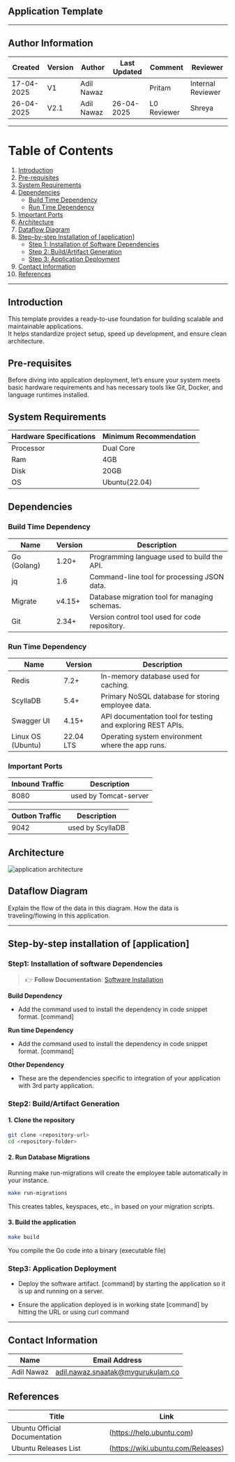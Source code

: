 ## Application Template
---

##  **Author Information**
| Created     | Version | Author        | Last Updated       | Comment          | Reviewer         |
|-------------|---------|---------------|--------------------|------------------|------------------|
| 17-04-2025  | V1      | Adil Nawaz    |                    | Pritam           | Internal Reviewer|
| 26-04-2025  | V2.1    | Adil Nawaz    | 26-04-2025         | L0 Reviewer      | Shreya           |


---


# Table of Contents

1. [Introduction](#introduction)  
2. [Pre-requisites](#pre-requisites)  
3. [System Requirements](#system-requirements)  
4. [Dependencies](#dependencies)  
    - [Build Time Dependency](#build-time-dependency)  
    - [Run Time Dependency](#run-time-dependency)  
5. [Important Ports](#important-ports)  
6. [Architecture](#architecture)  
7. [Dataflow Diagram](#dataflow-diagram)  
8. [Step-by-step Installation of [application]](#step-by-step-installation-of-application)  
    - [Step 1: Installation of Software Dependencies](#step-1-installation-of-software-dependencies)  
    - [Step 2: Build/Artifact Generation](#step-2-buildartifact-generation)  
    - [Step 3: Application Deployment](#step-3-application-deployment)  
9. [Contact Information](#contact-information)  
10. [References](#references)

---

## Introduction
This template provides a ready-to-use foundation for building scalable and maintainable applications.  
It helps standardize project setup, speed up development, and ensure clean architecture.

## Pre-requisites
Before diving into application deployment, let’s ensure your system meets basic hardware requirements and has necessary tools like Git, Docker, and language runtimes installed. 

## System Requirements

| Hardware Specifications | Minimum Recommendation |
|-------------------------|------------------------|
| Processor                | Dual Core                        |
| Ram                      | 4GB                       |
| Disk                     | 20GB                       |
| OS                       | Ubuntu(22.04)     |

## Dependencies

### Build Time Dependency

| Name          | Version   | Description                                     |
|---------------|-----------|-------------------------------------------------|
| Go (Golang)   | 1.20+     | Programming language used to build the API.     |
| jq            | 1.6       | Command-line tool for processing JSON data.     |
| Migrate       | v4.15+    | Database migration tool for managing schemas.   |
| Git           | 2.34+     | Version control tool used for code repository.  |


### Run Time Dependency

| Name           | Version   | Description                                    |
|----------------|-----------|------------------------------------------------|
| Redis          | 7.2+      | In-memory database used for caching.           |
| ScyllaDB       | 5.4+      | Primary NoSQL database for storing employee data. |
| Swagger UI     | 4.15+     | API documentation tool for testing and exploring REST APIs. |
| Linux OS (Ubuntu) | 22.04 LTS | Operating system environment where the app runs. |



### Important Ports

| Inbound Traffic         | Description |
|-------------------------|------------------------|
| 8080          | used by Tomcat-server            |


| Outbon Traffic         | Description |
|-------------------------|------------------------|
| 9042          | used by ScyllaDB            |


## Architecture

![application architecture](https://github.com/user-attachments/assets/2a408d66-aeaa-4741-929b-3129dcbcde24)



## Dataflow Diagram

Explain the flow of the data in this diagram. How the data is traveling/flowing in this application.

---

## Step-by-step installation of [application]

### Step1: Installation of software Dependencies
> 👉 **Follow Documentation**: [Software Installation](https://github.com/snaatak-Downtime-Crew/Documentation/blob/durgesh_scrums_71/templates/documentation_template/software_template/README.md)

**Build Dependency**
   - Add the command used to install the dependency in code snippet format. [command]

**Run time Dependency**
   - Add the command used to install the dependency in code snippet format. [command]

**Other Dependency**
   - These are the dependencies specific to integration of your application with 3rd party application.

### Step2: Build/Artifact Generation

#### 1. Clone the repository
```bash
git clone <repository-url>
cd <repository-folder>
```

#### 2. Run Database Migrations
Running make run-migrations will create the employee table automatically in your **<database>** instance.
```bash
make run-migrations
```
This creates tables, keyspaces, etc., in **<ScyllaDB>** based on your migration scripts.


#### 3. Build the application

```bash
make build
```
You compile the Go code into a binary (executable file)

### Step3: Application Deployment
  - Deploy the software artifact. [command] by starting the application so it is up and running on a server.

  - Ensure the application deployed is in working state [command] by hitting the URL or using curl command

---

## Contact Information

| Name         | Email Address                                 |
|--------------|-----------------------------------------------|
| Adil Nawaz | adil.nawaz.snaatak@mygurukulam.co           |


## References

| **Title**                        | **Link**                                                                                      |
|----------------------------------|-------------------------------------|
| Ubuntu Official Documentation  | (https://help.ubuntu.com)          |
| Ubuntu Releases List           | (https://wiki.ubuntu.com/Releases) |






















